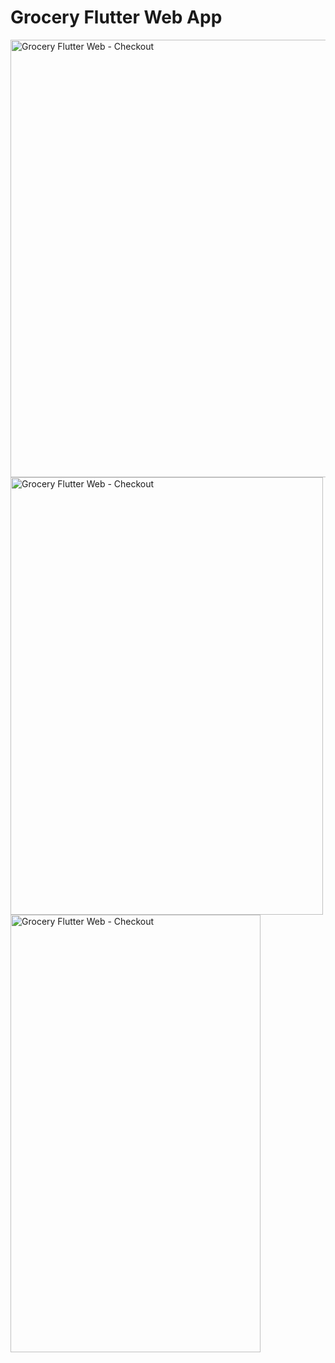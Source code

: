 # Grocery Flutter Web App 

<img src="https://github.com/Widle-Studio/Grocery-App/blob/master/web/checkout.png" alt="Grocery Flutter Web - Checkout" height="700" width="600">

<img src="https://github.com/Widle-Studio/Grocery-App/blob/master/web/checkout.png" alt="Grocery Flutter Web - Checkout" height="700" width="500">

<img src="https://github.com/Widle-Studio/Grocery-App/blob/master/web/checkout.png" alt="Grocery Flutter Web - Checkout" height="700" width="400">
